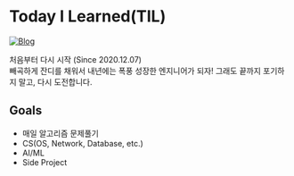 # Today I Learned(TIL)

[![Blog](https://img.shields.io/badge/Blog-Tistory-green.svg)](https://metleeha.tistory.com/)

처음부터 다시 시작 (Since 2020.12.07) <br>
빼곡하게 잔디를 채워서 내년에는 폭풍 성장한 엔지니어가 되자!
그래도 끝까지 포기하지 말고, 다시 도전합니다.

## Goals
- 매일 알고리즘 문제풀기
- CS(OS, Network, Database, etc.) 
- AI/ML
- Side Project 

